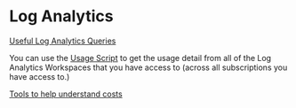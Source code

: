 # Log Analytics

[Useful Log Analytics Queries](https://github.com/JayWitt/AzureOperationGuide/blob/main/LogAnalytics/UsefulQueries.md)

You can use the [Usage Script](https://github.com/JayWitt/AzureOperationGuide/blob/main/LogAnalytics/QueryUsageAcrossMultipleWorkspaces.ps1) to get the usage detail from all of the Log Analytics Workspaces that you have access to (across all subscriptions you have access to.)

[Tools to help understand costs](https://github.com/JayWitt/AzureOperationGuide/blob/main/LogAnalytics/CostBreakdown.md)

